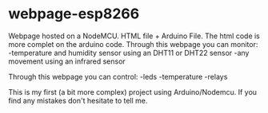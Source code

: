 # webpage-esp8266
Webpage hosted on a NodeMCU. HTML file + Arduino File. The html code is more complet on the arduino code.
Through this webpage you can monitor:
-temperature and humidity sensor using an DHT11 or DHT22 sensor
-any movement using an infrared sensor

Through this webpage you can control:
-leds
-temperature
-relays

This is my first (a bit more complex) project using Arduino/Nodemcu. If you find any mistakes don't hesitate to tell me. 

